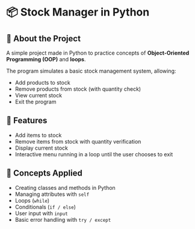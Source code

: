 # 📦 Stock Manager in Python

## 📑 About the Project
A simple project made in Python to practice concepts of **Object-Oriented Programming (OOP)** and **loops**.

The program simulates a basic stock management system, allowing:

- Add products to stock
- Remove products from stock (with quantity check)
- View current stock
- Exit the program

## 🚀 Features
- Add items to stock
- Remove items from stock with quantity verification
- Display current stock
- Interactive menu running in a loop until the user chooses to exit

## 🧠 Concepts Applied
- Creating classes and methods in Python
- Managing attributes with `self`
- Loops (`while`)
- Conditionals (`if / else`)
- User input with `input`
- Basic error handling with `try / except`
